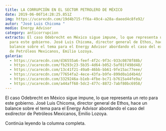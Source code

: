 ```yaml
---
title: LA CORRUPCIÓN EN EL SECTOR PETROLERO DE MÉXICO
date: 2019-06-06T14:28:25.851Z
img: https://ucarecdn.com/19d4b715-ff6a-49c4-a28a-daeed4c8fe92/
autor: "José Luis Chicoma "
medio: Energy Advisor
category: anticorrupcion
extracto: El caso Odebrecht en México sigue impune, lo que representa un reto
  para este gobierno. José Luis Chicoma, director general de Ethos, hace un
  balance sobre el tema para el Energy Advisor abordando el caso del exdirector
  de Petróleos Mexicanos, Emilio Lozoya.
galeria:
  - https://ucarecdn.com/d36555a6-feef-4f2c-9f3c-933c0878f88b/
  - https://ucarecdn.com/fb293c23-5b35-4d64-b052-5af01f498d48/
  - https://ucarecdn.com/13c41f21-49a0-46bb-bb61-9fe15ac77eee/
  - https://ucarecdn.com/77654fa2-4ece-43fa-b9fe-899d0a1d4b4d/
  - https://ucarecdn.com/3329246a-b1eb-4fbe-bc71-b7615a44fe9a/
  - https://ucarecdn.com/a44aff68-5dc2-477c-8872-7abf80bc6958/
---
```

<!--StartFragment-->

El caso Odebrecht en México sigue impune, lo que representa un reto para este gobierno. José Luis Chicoma, director general de Ethos, hace un balance sobre el tema para el Energy Advisor abordando el caso del exdirector de Petróleos Mexicanos, Emilio Lozoya.

Continúa leyendo la columna completa.

<!--EndFragment-->

![]()
